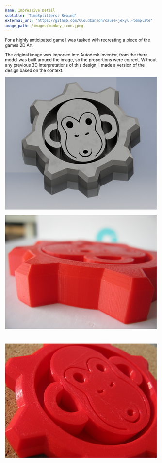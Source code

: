 ```yaml
---
name: Impressive Detail
subtitle: 'TimeSplitters: Rewind'
external_url: 'https://github.com/CloudCannon/cause-jekyll-template'
image_path: /images/monkey_icon.jpeg
---
```



For a highly anticipated game I was tasked with recreating a piece of the games 2D Art.

The original image was imported into Autodesk Inventor, from the there model was built around the image, so the proportions were correct. Without any previous 3D interpretations of this design, I made a version of the design based on the context.

![](/uploads/versions/monkey-pendant---x----500-436x---.png)

![](/uploads/versions/pedant-closeup---x----500-375x---.JPG)

&nbsp;

![](/uploads/versions/pendant-closeup-2---x----500-375x---.JPG)